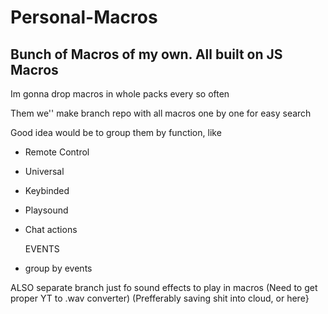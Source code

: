 # Personal-Macros
## Bunch of Macros of my own.  All built on JS Macros

Im gonna drop macros in whole packs every so often

Them we'' make branch repo with all macros one by one for easy search

Good idea would be to group them by function, like 
- Remote Control 
- Universal
- Keybinded
- Playsound
- Chat actions

  EVENTS
- group by events


ALSO separate branch just fo sound effects to play in macros (Need to get proper YT to .wav converter) (Prefferably saving shit into cloud, or here}
